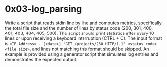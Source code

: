 # 0x03-log_parsing
Write a script that reads stdin line by line and computes metrics, specifically the total file size and the number of lines by status code (200, 301, 400, 401, 403, 404, 405, 500). The script should print statistics after every 10 lines or upon receiving a keyboard interruption (CTRL + C). The input format is `<IP Address> - [<date>] "GET /projects/260 HTTP/1.1" <status code> <file size>`, and lines not matching this format should be skipped. An example is provided using a generator script that simulates log entries and demonstrates the expected output.
